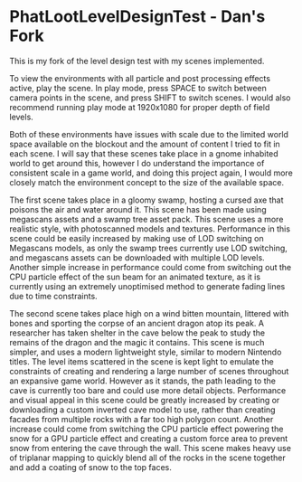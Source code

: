 # PhatLootLevelDesignTest - Dan's Fork
This is my fork of the level design test with my scenes implemented.

To view the environments with all particle and post processing effects active, play the scene.
In play mode, press SPACE to switch between camera points in the scene, and press SHIFT to switch scenes.
I would also recommend running play mode at 1920x1080 for proper depth of field levels.

Both of these environments have issues with scale due to the limited world space available on the blockout and the amount of content I tried to fit in each scene.
I will say that these scenes take place in a gnome inhabited world to get around this, however I do understand the importance of consistent scale in a game world, and doing this project again, I would more closely match the environment concept to the size of the available space.

The first scene takes place in a gloomy swamp, hosting a cursed axe that poisons the air and water around it.
This scene has been made using megascans assets and a swamp tree asset pack.
This scene uses a more realistic style, with photoscanned models and textures.
Performance in this scene could be easily increased by making use of LOD switching on Megascans models, as only the swamp trees currently use LOD switching, and megascans assets can be downloaded with multiple LOD levels.
Another simple increase in performance could come from switching out the CPU particle effect of the sun beam for an animated texture, as it is currently using an extremely unoptimised method to generate fading lines due to time constraints.

The second scene takes place high on a wind bitten mountain, littered with bones and sporting the corpse of an ancient dragon atop its peak.
A researcher has taken shelter in the cave below the peak to study the remains of the dragon and the magic it contains.
This scene is much simpler, and uses a modern lightweight style, similar to modern Nintendo titles. The level items scattered in the scene is kept light to emulate the constraints of creating and rendering a large number of scenes throughout an expansive game world. However as it stands, the path leading to the cave is currently too bare and could use more detail objects.
Performance and visual appeal in this scene could be greatly increased by creating or downloading a custom inverted cave model to use, rather than creating facades from multiple  rocks with a far too high polygon count.
Another increase could come from switching the CPU particle effect powering the snow for a GPU particle effect and creating a custom force area to prevent snow from entering the cave through the wall.
This scene makes heavy use of triplanar mapping to quickly blend all of the rocks in the scene together and add a coating of snow to the top faces.
